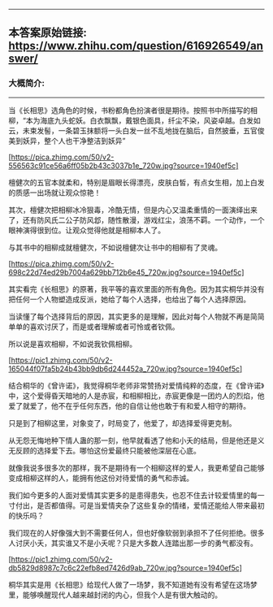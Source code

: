 ----------------------------------------
## 本答案原始链接: https://www.zhihu.com/question/616926549/answer/
### 大概简介: 
----------------------------------------
当《长相思》选角色的时候，书粉都角色扮演者很是期待。按照书中所描写的相柳，“本为海底九头蛇妖。白衣飘飘，戴银色面具，纤尘不染，风姿卓越。白发如云，未束发髻，一条碧玉抹额将一头白发一丝不乱地拢在脑后，自然披垂，五官俊美到妖异，整个人也干净整洁到妖异”

[https://pica.zhimg.com/50/v2-556563c91ce56a6ff05b2b43c3037b1e_720w.jpg?source=1940ef5c]

檀健次的五官本就柔和，特别是眉眼长得漂亮，皮肤白皙，有点女生相，加上白发的质感一出场就让观众惊艳！

其次，檀健次把相柳冰冷狠毒，冷酷无情，但是内心又温柔重情的一面演绎出来了，还有防风氏二公子防风邶，随性散漫，游戏红尘，浪荡不羁。一个动作，一个眼神演得很到位。让观众觉得他就是相柳本人了。

与其书中的相柳成就檀健次，不如说檀健次让书中的相柳有了灵魂。

[https://pica.zhimg.com/50/v2-698c22d74ed29b7004a629bb712b6e45_720w.jpg?source=1940ef5c]



其实看完《长相思》的原著，我平等的喜欢里面的所有角色。因为其实桐华并没有把任何一个人物塑造成反派，她给了每个人选择，也给出了每个人选择原因。

当读懂了每个选择背后的原因，其实更多的是理解，因此对每个人物就不再是简简单单的喜欢讨厌了，而是或者理解或者可怜或者钦佩。

所以说是喜欢相柳，不如说我钦佩相柳。

[https://pic1.zhimg.com/50/v2-165044f07fa5b24b43bb9db6d244452a_720w.jpg?source=1940ef5c]

结合桐华的《曾许诺》，我觉得桐华老师非常赞扬对爱情纯粹的态度，在《曾许诺》中，这个爱得昏天暗地的人是赤宸，和相柳相比，赤宸更像是一团灼人的烈焰，他爱了就爱了，他不在乎任何东西，他的自信让他也敢于有和爱人相守的期待。

只是到了相柳这里，对象变了，时局变了，他爱了，却选择爱得更克制。

从无怨无悔地种下情人蛊的那一刻，他早就看透了他和小夭的结局，但是他还是义无反顾的选择爱下去。哪怕这份爱最终只能被他深层在心底。

就像我说多很多次的那样，我不是期待有一个相柳这样的爱人，我更希望自己能够变成相柳这样的人，能拥有他这份对待爱情的勇气和赤诚。

我们如今更多的人面对爱情其实更多的是患得患失，也忍不住去计较爱情里的每一寸付出，是否都值得。可是当爱情夹杂了这些复杂的情绪，爱情还能给人带来最初的快乐吗？

我们现在的人好像强大到不需要任何人，但也好像软弱到承担不了任何拒绝。很多人讨厌小夭，其实谁又不是小夭呢？只是大多数人连踏出那一步的勇气都没有。

[https://pic1.zhimg.com/50/v2-db5829d8987c7c6c22efb8ed7426d9ab_720w.jpg?source=1940ef5c]

桐华其实是用《长相思》给现代人做了一场梦，我不知道她有没有希望在这场梦里，能够唤醒现代人越来越封闭的内心，但我个人是有很大触动的。

